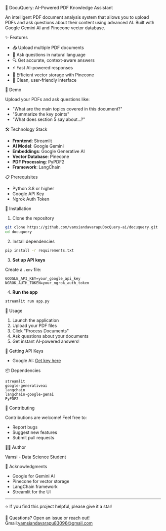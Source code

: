 📄 DocuQuery: AI-Powered PDF Knowledge Assistant

An intelligent PDF document analysis system that allows you to upload PDFs and ask questions about their content using advanced AI. Built with Google Gemini AI and Pinecone vector database.

✨ Features

- 📤 Upload multiple PDF documents
- 🤖 Ask questions in natural language
- 🔍 Get accurate, context-aware answers
- ⚡ Fast AI-powered responses
- 💾 Efficient vector storage with Pinecone
- 🎨 Clean, user-friendly interface

🚀 Demo

Upload your PDFs and ask questions like:
- "What are the main topics covered in this document?"
- "Summarize the key points"
- "What does section 5 say about...?"

🛠️ Technology Stack

- **Frontend**: Streamlit
- **AI Model**: Google Gemini
- **Embeddings**: Google Generative AI
- **Vector Database**: Pinecone
- **PDF Processing**: PyPDF2
- **Framework**: LangChain

📋 Prerequisites

- Python 3.8 or higher
- Google API Key
- Ngrok Auth Token

🔧 Installation

1. Clone the repository
```bash
git clone https://github.com/vamsiandavarapuDocQuery-ai/docuquery.git
cd docuquery
```

2. Install dependencies
```bash
pip install -r requirements.txt
```

3. **Set up API keys**

Create a `.env` file:
```env
GOOGLE_API_KEY=your_google_api_key
NGROK_AUTH_TOKEN=your_ngrok_auth_token
```

4. **Run the app**
```bash
streamlit run app.py
```

🎯 Usage

1. Launch the application
2. Upload your PDF files
3. Click "Process Documents"
4. Ask questions about your documents
5. Get instant AI-powered answers!

🔑 Getting API Keys

- Google AI: [Get key here](https://makersuite.google.com/app/apikey)

📦 Dependencies

```
streamlit
google-generativeai
langchain
langchain-google-genai
PyPDF2
```

🤝 Contributing

Contributions are welcome! Feel free to:
- Report bugs
- Suggest new features
- Submit pull requests


👨‍💻 Author

Vamsi - Data Science Student

🙏 Acknowledgments

- Google for Gemini AI
- Pinecone for vector storage
- LangChain framework
- Streamlit for the UI

---

⭐ If you find this project helpful, please give it a star!

📧 Questions? Open an issue or reach out!
Gmail:vamsiandavarapu83096@gmail.com
